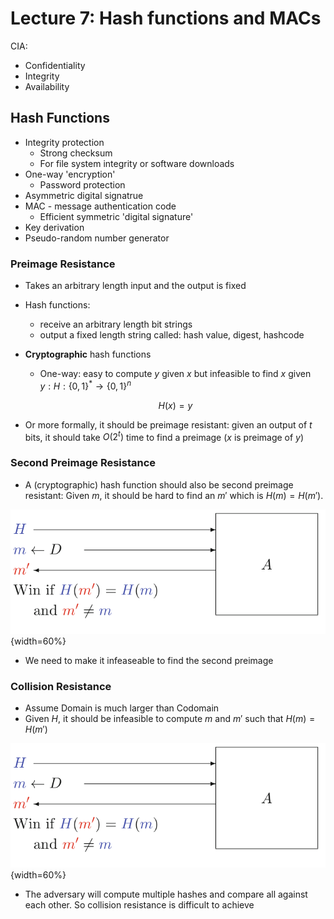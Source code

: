 # Lecture 7: Hash functions and MACs

CIA:

- Confidentiality
- Integrity
- Availability

## Hash Functions

- Integrity protection
  - Strong checksum
  - For file system integrity or software downloads
- One-way 'encryption'
  - Password protection
- Asymmetric digital signatrue
- MAC - message authentication code
  - Efficient symmetric 'digital signature'
- Key derivation
- Pseudo-random number generator

### Preimage Resistance

- Takes an arbitrary length input and the output is fixed

- Hash functions:

  - receive an arbitrary length bit strings
  - output a fixed length string called: hash value, digest,  hashcode

- **Cryptographic** hash functions

  - One-way: easy to compute $y$ given $x$ but infeasible to find $x$ given $y: H: \{0,1\}^*\rightarrow\{0,1\}^n$

  $$
  H(x) = y
  $$

- Or more formally, it should be preimage resistant: given an output of $t$ bits, it should take $O(2^t)$ time to find a preimage ($x$ is preimage of $y$)

### Second Preimage Resistance

- A (cryptographic) hash function should also be second preimage resistant: Given $m$, it should be hard to find an $m'$ which is $H(m)=H(m')$.

![Security game for second preimage resistance](images/07/second_preimage_game.png){width=60%}

- We need to make it infeaseable to find the second preimage

### Collision Resistance

- Assume Domain is much larger than Codomain
- Given $H$, it should be infeasible to compute $m$ and $m'$ such that $H(m)=H(m')$

![Security game for collision resistance of a function](images/07/collision_game.png){width=60%}

- The adversary will compute multiple hashes and compare all against each other. So collision resistance is difficult to achieve
